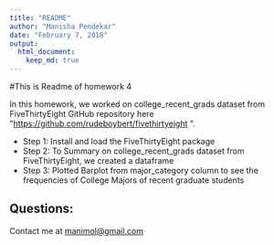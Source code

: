 ```yaml
---
title: "README"
author: "Manisha Pendekar"
date: "February 7, 2018"
output: 
  html_document:
    keep_md: true
---
```

#This is Readme of homework 4

In this homework, we worked on college_recent_grads dataset from FiveThirtyEight GitHub repository here "https://github.com/rudeboybert/fivethirtyeight ".

* Step 1: Install and load the FiveThirtyEight package
* Step 2: To Summary on college_recent_grads dataset from FiveThirtyEight, we created a dataframe
* Step 3: Plotted Barplot from major_category column to see the frequencies of College Majors of recent graduate students

## Questions:
Contact me at manimol@gmail.com
